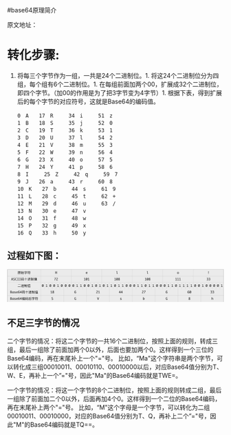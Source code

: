 #base64原理简介
>  
 原文地址：   


# 转化步骤:
1. 将每三个字节作为一组，一共是24个二进制位。1. 将这24个二进制位分为四组，每个组有6个二进制位。1. 在每组前面加两个00，扩展成32个二进制位，即四个字节。（加00的作用是为了把3字节变为4字节）1. 根据下表，得到扩展后的每个字节的对应符号，这就是Base64的编码值。
```
　　0　A　　17　R　　　34　i　　　51　z
　　1　B　　18　S　　　35　j　　　52　0
　　2　C　　19　T　　　36　k　　　53　1
　　3　D　　20　U　　　37　l　　　54　2
　　4　E　　21　V　　　38　m　　　55　3
　　5　F　　22　W　　　39　n　　　56　4
　　6　G　　23　X　　　40　o　　　57　5
　　7　H　　24　Y　　　41　p　　　58　6
　　8　I　　　25　Z　　　42　q　　　59　7
　　9　J　　26　a　　　43　r　　　60　8
　　10　K　　27　b　　　44　s　　　61　9
　　11　L　　28　c　　　45　t　　　62　+
　　12　M　　29　d　　　46　u　　　63　/
　　13　N　　30　e　　　47　v
　　14　O　　31　f　　　48　w　　　
　　15　P　　32　g　　　49　x
　　16　Q　　33　h　　　50　y

```

## 过程如下图：

<img src="https://raw.githubusercontent.com/Double2hao/xujiajia_blog/main/img/50.png" alt="在这里插入图片描述">

## 不足三字节的情况

>  
 二个字节的情况：将这二个字节的一共16个二进制位，按照上面的规则，转成三组，最后一组除了前面加两个0以外，后面也要加两个0。这样得到一个三位的Base64编码，再在末尾补上一个"="号。 比如，“Ma"这个字符串是两个字节，可以转化成三组00010011、00010110、00010000以后，对应Base64值分别为T、W、E，再补上一个”="号，因此"Ma"的Base64编码就是TWE=。 


>  
 一个字节的情况：将这一个字节的8个二进制位，按照上面的规则转成二组，最后一组除了前面加二个0以外，后面再加4个0。这样得到一个二位的Base64编码，再在末尾补上两个"="号。 比如，“M"这个字母是一个字节，可以转化为二组00010011、00010000，对应的Base64值分别为T、Q，再补上二个”="号，因此"M"的Base64编码就是TQ==。 
